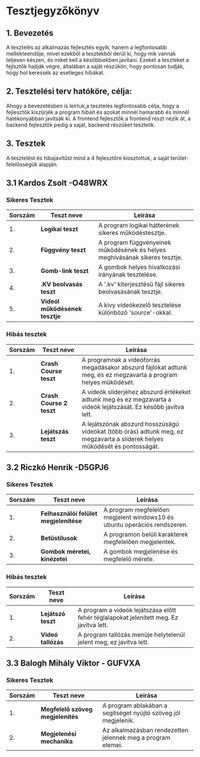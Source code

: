 # Tesztjegyzőkönyv

## 1. Bevezetés
A tesztelés az alkalmazás fejlesztés egyik, hanem a legfontosabb mellékteendője,
mivel ezekből a tesztekből derül ki, hogy mik vannak teljesen készen, és miket kell a későbbiekben javítani.
Ezeket a teszteket a fejlsztők hajtják végre, általában a saját részükön, hogy pontosan tudják,
hogy hol keressék az esetleges hibákat.

## 2. Tesztelési terv hatóköre, célja:
Ahogy a bevezetésben is leírtuk,a tesztelés legfontosabb célja, hogy a fejlesztők kiszűrjék a program hibáit
és azokat minnél hamarabb és minnél hatékonyabban javítsák ki.
A frontend fejlesztők a frontend részt nézik át, a backend fejlesztők pedig a saját, backend részüket tesztelik.

## 3. Tesztek
A tesztelést és hibajavítűst mind a 4 fejlesztőre kiosztottuk, a saját terület-felelősségük alapján.

## 3.1 Kardos Zsolt -O48WRX

### Sikeres Tesztek

| Sorszám | Teszt neve | Leírása |
|---|---|---|
| 1. | **Logikai teszt** | A program logikai hátterének sikeres működéstesztje. |
| 2. | **Függvény teszt** | A program függvényeinek működésének és helyes meghívásának sikeres tesztje. |
| 3. | **Gomb-link teszt** | A gombok helyes hivatkozási irányának tesztelése. |
| 4. | **.KV beolvasás teszt** | A '.kv' kiterjesztésű fájl sikeres beolvasásának tesztje. |
| 5. | **Videól működésének tesztje** | A kivy videókezelő tesztelése különböző 'source'-okkal. |

### Hibás tesztek

| Sorszám | Teszt neve | Leírása |
|---|---|---|
| 1. | **Crash Course teszt** | A programnak a videóforrás megadásakor abszurd fájlokat adtunk meg, és ez megzavarta a program helyes működését. |
| 2. | **Crash Course 2 teszt** | A videók sliderjéhez abszurd értékeket adtunk meg és ez megzavarta a videók lejátszását. Ez később javítva lett. |
| 3. | **Lejátszás teszt** | A lejátszónak abszurd hosszúságú videókat (több órás) adtunk meg, ez megzavarta a sliderek helyes működését és pontosságát. |

## 3.2 Riczkó Henrik -D5GPJ6

### Sikeres Tesztek

| Sorszám | Teszt neve | Leírása |
|---|---|---|
| 1. | **Felhasználói felület megjelenítése** | A program megfelelően megjelent windows10 és ubuntu operációs rendszeren. |
| 2. | **Betűstílusok** | A programon belüli karakterek megfelelően megjelentek. |
| 3. | **Gombok méretei, kinézetei** | A gombok megjelenése és megfelelő mérete. |

### Hibás tesztek

| Sorszám | Teszt neve | Leírása |
|---|---|---|
| 1. | **Lejátszó teszt** | A program a videók lejátszása előtt fehér téglalapokat jelenített meg. Ez javítva lett. |
| 2. | **Videó tallózás** | A program tallózás menüje helytelenül jelent meg, ez javítva lett. |

## 3.3 Balogh Mihály Viktor - GUFVXA

### Sikeres Tesztek

| Sorszám | Teszt neve | Leírása |
|---|---|---|
| 1. | **Megfelelő szöveg megjelenítés** | A program ablakában a segítséget nyújtó szöveg jól megjelenik. |
| 2. | **Megjelenési mechanika** | Az alkalmazásban rendezetten jelennek meg a program elemei. |